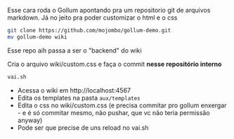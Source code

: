Esse cara roda o Gollum apontando pra um repositorio git de arquivos markdown.
Já no jeito pra poder customizar o html e o css

```bash
git clone https://github.com/mojombo/gollum-demo.git
mv gollum-demo wiki
```

Esse repo aih passa a ser o "backend" do wiki

Cria o arquivo wiki/custom.css e faça o commit **nesse repositório interno**

```bash
vai.sh
```

* Acessa o wiki em http://localhost:4567
* Edita os templates na pasta `aux/templates`
* Edita o css no wiki/custom.css (e precisa commitar pro gollum enxergar - e é só commitar mesmo, não pushar, que vc não teria permissão anyway)
* Pode ser que precise de uns reload no vai.sh